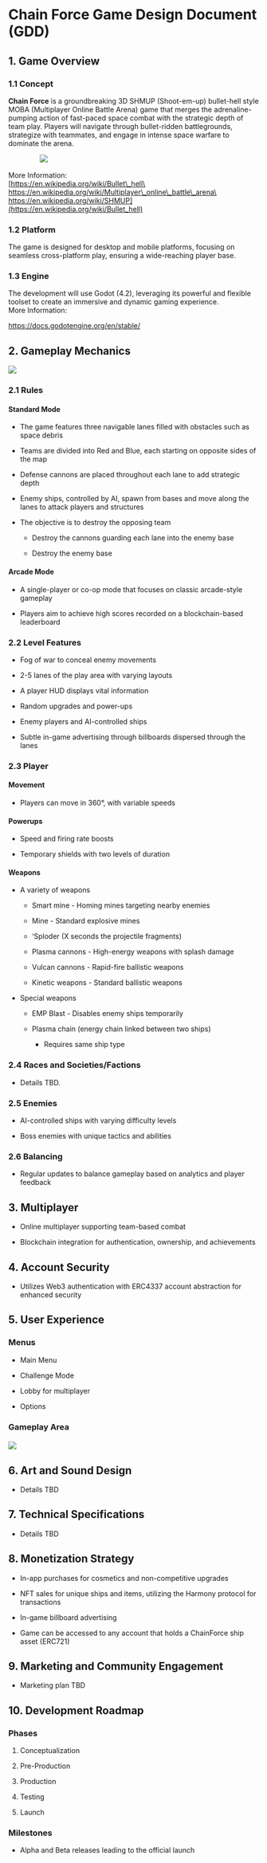 # Chain Force Game Design Document (GDD)

## 1. Game Overview

### 1.1 Concept

**Chain Force** is a groundbreaking 3D SHMUP (Shoot-em-up) bullet-hell style MOBA (Multiplayer Online Battle Arena) game that merges the adrenaline-pumping action of fast-paced space combat with the strategic depth of team play. Players will navigate through bullet-ridden battlegrounds, strategize with teammates, and engage in intense space warfare to dominate the arena.

                ![](https://lh7-us.googleusercontent.com/n-6WAUoEP6F6FYXY22VIKpW1XJP3YbSWa54g7NkoCWxZf-ytJqs2ceeqaMQyVtBABAKYeXUtIgOxPSIw3QFtgz8ZSQGOYm7WvqEI-vIOe4yRxPGMVVsYahR4W8en3-Rb6rr3jY0NkZ6alKVhgPxsP7A)

More Information:\
[https://en.wikipedia.org/wiki/Bullet\_hell\
https://en.wikipedia.org/wiki/Multiplayer\_online\_battle\_arena\
https://en.wikipedia.org/wiki/SHMUP](https://en.wikipedia.org/wiki/Bullet_hell)


### 1.2 Platform

The game is designed for desktop and mobile platforms, focusing on seamless cross-platform play, ensuring a wide-reaching player base.


### 1.3 Engine

The development will use Godot (4.2), leveraging its powerful and flexible toolset to create an immersive and dynamic gaming experience.\
More Information:

<https://docs.godotengine.org/en/stable/>


## 2. Gameplay Mechanics

![](https://lh7-us.googleusercontent.com/ZT3MC2BL9zVO_PUOuzR7gjbwHZGcymskfex_4TUY0f33ce-nF7wOV1krGWsdxrREg912GdZGxyXOYAfVRGMfdauzL78QLE4TNSFymbrofL3AKDnxRnQNFNXA1FXr8KQt9x-6beh-2Ijyyj8UbQk6oQE)


### 2.1 Rules

#### Standard Mode

- The game features three navigable lanes filled with obstacles such as space debris

- Teams are divided into Red and Blue, each starting on opposite sides of the map

- Defense cannons are placed throughout each lane to add strategic depth

- Enemy ships, controlled by AI, spawn from bases and move along the lanes to attack players and structures

- The objective is to destroy the opposing team

  - Destroy the cannons guarding each lane into the enemy base

  - Destroy the enemy base


#### Arcade Mode

- A single-player or co-op mode that focuses on classic arcade-style gameplay

- Players aim to achieve high scores recorded on a blockchain-based leaderboard


### 2.2 Level Features

- Fog of war to conceal enemy movements

- 2-5 lanes of the play area with varying layouts

- A player HUD displays vital information

- Random upgrades and power-ups

- Enemy players and AI-controlled ships

- Subtle in-game advertising through billboards dispersed through the lanes


### 2.3 Player

#### Movement

- Players can move in 360°, with variable speeds


#### Powerups

- Speed and firing rate boosts

- Temporary shields with two levels of duration


#### Weapons

- A variety of weapons

  - Smart mine - Homing mines targeting nearby enemies

  - Mine - Standard explosive mines

  - ‘Sploder (X seconds the projectile fragments)

  - Plasma cannons - High-energy weapons with splash damage

  - Vulcan cannons - Rapid-fire ballistic weapons

  - Kinetic weapons - Standard ballistic weapons

- Special weapons

  - EMP Blast - Disables enemy ships temporarily

  - Plasma chain (energy chain linked between two ships)

    - Requires same ship type


### 2.4 Races and Societies/Factions

- Details TBD.


### 2.5 Enemies

- AI-controlled ships with varying difficulty levels

- Boss enemies with unique tactics and abilities


### 2.6 Balancing

- Regular updates to balance gameplay based on analytics and player feedback


## 3. Multiplayer

- Online multiplayer supporting team-based combat

- Blockchain integration for authentication, ownership, and achievements


## 4. Account Security

- Utilizes Web3 authentication with ERC4337 account abstraction for enhanced security


## 5. User Experience

### Menus

- Main Menu

- Challenge Mode

- Lobby for multiplayer

- Options


### Gameplay Area

##### ![](https://lh7-us.googleusercontent.com/nAaYfwwYhN909POE00PhI0xv-VylCxsQ90or9GflV4NYuxgvFmEKit5CSi8my5IkvKD0xYulF0Kp8TGfM7kUe0awY1bhtI4jwFFdj0J6gU7JAs6SqoIc4WTLbEnPz8OdoUrbqgIHeHRzES7WIB2D_EI)

## 6. Art and Sound Design

- Details TBD


## 7. Technical Specifications

- Details TBD


## 8. Monetization Strategy

- In-app purchases for cosmetics and non-competitive upgrades

- NFT sales for unique ships and items, utilizing the Harmony protocol for transactions

- In-game billboard advertising

- Game can be accessed to any account that holds a ChainForce ship asset (ERC721)


## 9. Marketing and Community Engagement

- Marketing plan TBD


## 10. Development Roadmap

### Phases

1. Conceptualization

2. Pre-Production

3. Production

4. Testing

5. Launch


### Milestones

- Alpha and Beta releases leading to the official launch
